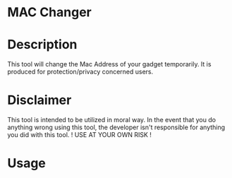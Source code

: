 # MAC Changer

# Description

This tool will change the Mac Address of your gadget temporarily. It is produced for protection/privacy concerned users.

# Disclaimer

This tool is intended to be utilized in moral way. In the event that you do anything wrong using this tool, the developer isn't responsible for anything you did with this tool. ! USE AT YOUR OWN RISK !

# Usage

